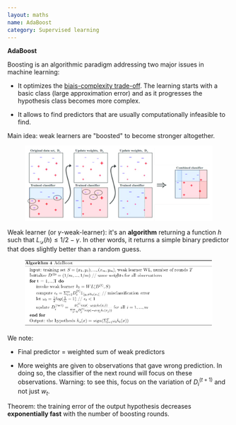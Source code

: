```yaml
---
layout: maths
name: AdaBoost
category: Supervised learning
---
```


**AdaBoost**

Boosting is an algorithmic paradigm addressing two major issues in
machine learning:

- It optimizes the <a class="cleanLink" href="https://savoga.github.io/machinelearning/bias-complexity-trade-off">biais-complexity trade-off</a>. The learning starts with a basic class (large
approximation error) and as it progresses the hypothesis class becomes
more complex.

- It allows to find predictors that are usually computationally
infeasible to find.

Main idea: weak learners are \"boosted\" to become stronger altogether.

<figure>
    <img src="/assets/img/AdaBoost_Schema.png">
</figure>

Weak learner (or $\gamma$-weak-learner): it's an **algorithm** returning
a function $h$ such that $L_{\mathcal{D}}(h) \leq 1/2 - \gamma$. In
other words, it returns a simple binary predictor that does slightly
better than a random guess.

<figure>
    <img src="/assets/img/adaboost-algo.png">
</figure>

We note:

- Final predictor = weighted sum of weak predictors

- More weights are given to observations that gave wrong prediction. In
doing so, the classifier of the next round will focus on these
observations. Warning: to see this, focus on the variation of
$D^{(t+1)}_i$ and not just $w_t$.

Theorem: the training error of the output hypothesis decreases
**exponentially fast** with the number of boosting rounds.
